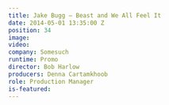 ```yaml
---
title: Jake Bugg — Beast and We All Feel It
date: 2014-05-01 13:35:00 Z
position: 34
image: 
video: 
company: Somesuch
runtime: Promo
director: Bob Harlow
producers: Denna Cartamkhoob
role: Production Manager
is-featured: 
---
```


